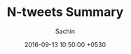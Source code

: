 ---
layout: post
title:  "N-tweets Summary"
description: Given a set of tweets with slangs and SMS language, create a grammatically correct summary of the tweets.
date:   2016-09-13 10:50:00 +0530
categories: project
author: Sachin
---